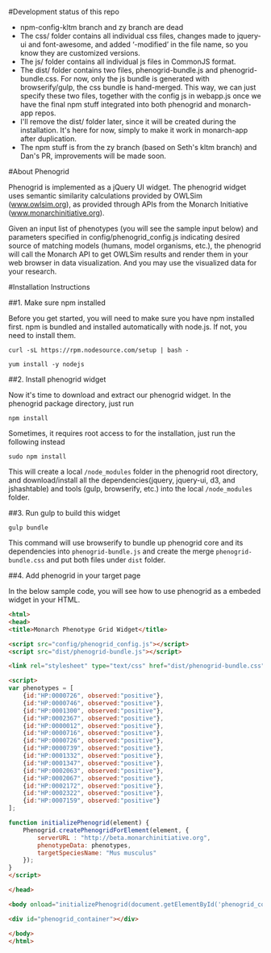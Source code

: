 #Development status of this repo

- npm-config-kltm branch and zy branch are dead
- The css/ folder contains all individual css files, changes made to jquery-ui and font-awesome, and added ‘-modified’ in the file name, so you know they are customized versions. 
- The js/ folder contains all individual js files in CommonJS format.
- The dist/ folder contains two files, phenogrid-bundle.js and phenogrid-bundle.css. For now, only the js bundle is generated with browserify/gulp, the css bundle is hand-merged. This way, we can just specify these two files, together with the config js in webapp.js once we have the final npm stuff integrated into both phenogrid and monarch-app repos. 
- I'll remove the dist/ folder later, since it will be created during the installation. It's here for now, simply to make it work in monarch-app after duplication.
- The npm stuff is from the zy branch (based on Seth's kltm branch) and Dan's PR, improvements will be made soon.

#About Phenogrid

Phenogrid is implemented as a jQuery UI widget. The phenogrid widget uses semantic similarity calculations provided by OWLSim (www.owlsim.org), as provided through APIs from the Monarch Initiative (www.monarchinitiative.org).

Given an input list of phenotypes (you will see the sample input below) and parameters specified in config/phenogrid_config.js indicating desired source of matching models (humans, model organisms, etc.), the phenogrid will call the Monarch API to get OWLSim results and render them in your web browser in data visualization. And you may use the visualized data for your research.

#Installation Instructions

##1. Make sure npm installed

Before you get started, you will need to make sure you have npm installed first. npm is bundled and installed automatically with node.js. If not, you need to install them.

```
curl -sL https://rpm.nodesource.com/setup | bash -

yum install -y nodejs
```

##2. Install phenogrid widget

Now it's time to download and extract our phenogrid widget. In the phenogrid package directory, just run

```
npm install
```

Sometimes, it requires root access to for the installation, just run the following instead

```
sudo npm install
```

This will create a local `/node_modules` folder in the phenogrid root directory, and download/install all the dependencies(jquery, jquery-ui, d3, and jshashtable) and tools (gulp, browserify, etc.) into the local `/node_modules` folder.

##3. Run gulp to build this widget

```
gulp bundle
```

This command will use browserify to bundle up phenogrid core and its dependencies into `phenogrid-bundle.js` and create the merge `phenogrid-bundle.css` and put both files under `dist` folder.

##4. Add phenogrid in your target page

In the below sample code, you will see how to use phenogrid as a embeded widget in your HTML.

````html
<html>
<head>
<title>Monarch Phenotype Grid Widget</title>

<script src="config/phenogrid_config.js"></script>
<script src="dist/phenogrid-bundle.js"></script>

<link rel="stylesheet" type="text/css" href="dist/phenogrid-bundle.css">

<script>
var phenotypes = [
	{id:"HP:0000726", observed:"positive"},
	{id:"HP:0000746", observed:"positive"},
	{id:"HP:0001300", observed:"positive"},
	{id:"HP:0002367", observed:"positive"},
	{id:"HP:0000012", observed:"positive"},
	{id:"HP:0000716", observed:"positive"},
	{id:"HP:0000726", observed:"positive"},
	{id:"HP:0000739", observed:"positive"},
	{id:"HP:0001332", observed:"positive"},
	{id:"HP:0001347", observed:"positive"},
	{id:"HP:0002063", observed:"positive"},
	{id:"HP:0002067", observed:"positive"},
	{id:"HP:0002172", observed:"positive"},
	{id:"HP:0002322", observed:"positive"},
	{id:"HP:0007159", observed:"positive"}
];	

function initializePhenogrid(element) {
	Phenogrid.createPhenogridForElement(element, {
		serverURL : "http://beta.monarchinitiative.org",
 		phenotypeData: phenotypes,
		targetSpeciesName: "Mus musculus"
 	});
}
</script>

</head>

<body onload="initializePhenogrid(document.getElementById('phenogrid_container'))">

<div id="phenogrid_container"></div>

</body>
</html>
````
